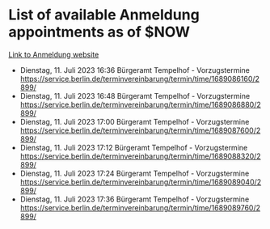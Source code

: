 # List of available Anmeldung appointments as of $NOW
[Link to Anmeldung website](https://service.berlin.de/terminvereinbarung/termin/tag.php?termin=1&anliegen[]=120686&dienstleisterlist=122210,122217,327316,122219,327312,122227,327314,122231,327346,122243,327348,122254,122252,329742,122260,329745,122262,329748,122271,327278,122273,327274,122277,327276,330436,122280,327294,122282,327290,122284,327292,122291,327270,122285,327266,122286,327264,122296,327268,150230,329760,122297,327286,122294,327284,122312,329763,122314,329775,122304,327330,122311,327334,122309,327332,317869,122281,327352,122279,329772,122283,122276,327324,122274,327326,122267,329766,122246,327318,122251,327320,122257,327322,122208,327298,122226,327300&herkunft=http%3A%2F%2Fservice.berlin.de%2Fdienstleistung%2F120686%2F)
- Dienstag, 11. Juli 2023 16:36 Bürgeramt Tempelhof - Vorzugstermine https://service.berlin.de/terminvereinbarung/termin/time/1689086160/2899/
- Dienstag, 11. Juli 2023 16:48 Bürgeramt Tempelhof - Vorzugstermine https://service.berlin.de/terminvereinbarung/termin/time/1689086880/2899/
- Dienstag, 11. Juli 2023 17:00 Bürgeramt Tempelhof - Vorzugstermine https://service.berlin.de/terminvereinbarung/termin/time/1689087600/2899/
- Dienstag, 11. Juli 2023 17:12 Bürgeramt Tempelhof - Vorzugstermine https://service.berlin.de/terminvereinbarung/termin/time/1689088320/2899/
- Dienstag, 11. Juli 2023 17:24 Bürgeramt Tempelhof - Vorzugstermine https://service.berlin.de/terminvereinbarung/termin/time/1689089040/2899/
- Dienstag, 11. Juli 2023 17:36 Bürgeramt Tempelhof - Vorzugstermine https://service.berlin.de/terminvereinbarung/termin/time/1689089760/2899/
